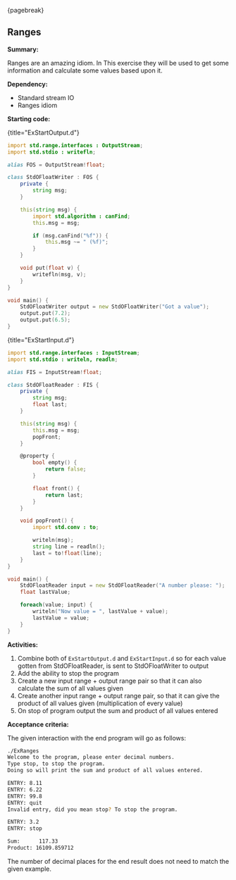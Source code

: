 {pagebreak}

## Ranges
**Summary:**

Ranges are an amazing idiom. In This exercise they will be used to get some information and calculate some values based upon it.

**Dependency:**

- Standard stream IO
- Ranges idiom

**Starting code:**

{title="ExStartOutput.d"}
```D
import std.range.interfaces : OutputStream;
import std.stdio : writefln;

alias FOS = OutputStream!float;

class StdOFloatWriter : FOS {
	private {
		string msg;
	}

	this(string msg) {
		import std.algorithm : canFind;
		this.msg = msg;

		if (msg.canFind("%f")) {
			this.msg ~= " (%f)";
		}
	}

	void put(float v) {
		writefln(msg, v);
	}
}

void main() {
	StdOFloatWriter output = new StdOFloatWriter("Got a value");
	output.put(7.2);
	output.put(6.5);
}
```

{title="ExStartInput.d"}
```D
import std.range.interfaces : InputStream;
import std.stdio : writeln, readln;

alias FIS = InputStream!float;

class StdOFloatReader : FIS {
	private {
		string msg;
		float last;
	}

	this(string msg) {
		this.msg = msg;
		popFront;
	}

	@property {
		bool empty() {
			return false;
		}

		float front() {
			return last;
		}
	}

	void popFront() {
		import std.conv : to;

		writeln(msg);
		string line = readln();
		last = to!float(line);
	}
}

void main() {
	StdOFloatReader input = new StdOFloatReader("A number please: ");
	float lastValue;

	foreach(value; input) {
		writeln("Now value = ", lastValue + value);
		lastValue = value;
	}
}
```

**Activities:**

1. Combine both of ``ExStartOutput.d`` and ``ExStartInput.d`` so for each value gotten from StdOFloatReader, is sent to StdOFloatWriter to output
2. Add the ability to stop the program
3. Create a new input range + output range pair so that it can also calculate the sum of all values given
4. Create another input range + output range pair, so that it can give the product of all values given (multiplication of every value)
5. On stop of program output the sum and product of all values entered

**Acceptance criteria:**

The given interaction with the end program will go as follows:

```sh
./ExRanges
Welcome to the program, please enter decimal numbers.
Type stop, to stop the program.
Doing so will print the sum and product of all values entered.

ENTRY: 8.11
ENTRY: 6.22
ENTRY: 99.8
ENTRY: quit
Invalid entry, did you mean stop? To stop the program.

ENTRY: 3.2
ENTRY: stop

Sum:      117.33
Product: 16109.859712
```
The number of decimal places for the end result does not need to match the given example.